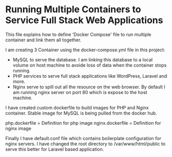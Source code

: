 # Running Multiple Containers to Service Full Stack Web Applications

This file explains how to define 'Docker Compose' file to run multiple container and link them all together.

I am creating 3 Container using the docker-compose.yml file in this project:
- MySQL to serve the database. I am linking this database to a local volume on host machine to avoide loss of data when the container stops running.
- PHP services to serve full stack applications like WordPress, Laravel and more.
- Nginx serve to spill out all the resource on the web browser. By default I am running nginx server on port 80 which is expose to the host machine.

I have created custom dockerfile to build images for PHP and Nginx container. Stable image for MySQL is being pulled from the docker hub.

php.dockerfile = Definition for php image
nginx.dockerfile = Definition for nginx image

Finally I have default.conf file which contains boilerplate configuration for nginx servers. I have changed the root directory to /var/www/html/public to serve this better for Laravel based application.
